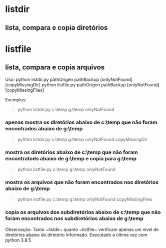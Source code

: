 # listdir
## lista, compara e copia diretórios

# listfile
## lista, compara e copia arquivos

Uso:
python listdir.py pathOrigen pathBackup [onlyNotFound] [copyMissingDir]
python listfile.py pathOrigen pathBackup [onlyNotFound] [copyMissingFiles]


Exemplos:
> python listdir.py c:\temp g:\temp onlyNotFound
### apenas mostra os diretórios abaixo de c:\temp que não foram encontrados abaixo de g:\temp

> pyhton listdir.py c:\temp g:\temp onlyNotFound copyMissingDir
### mostra os diretórios abaixo de c:\temp que não foram encontratods abaixo de g:\temp e copia para g:\temp

> python listfile.py c:\temp g:\temp onlyNotFound
### mostra os arquivos que não foram encontrados nos diretórios abaixo de g:\temp

> python listfile.py c:\temp g:\temp onlyNotFound copyMissingFiles
### copia os arquivos dos subdiretórios abaixo de c:\temp que não foram encontrados nos subdiretórios abaixo de g:\temp

Observação: Tanto ~listdir~ quanto ~listfile~ verificam apenas um nível de diretórios abaixo do diretório informado.
Executado a última vez com python 3.8.5
